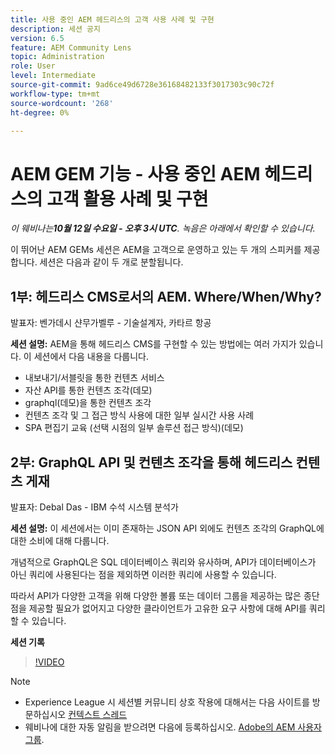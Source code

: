 ```yaml
---
title: 사용 중인 AEM 헤드리스의 고객 사용 사례 및 구현
description: 세션 공지
version: 6.5
feature: AEM Community Lens
topic: Administration
role: User
level: Intermediate
source-git-commit: 9ad6ce49d6728e36168482133f3017303c90c72f
workflow-type: tm+mt
source-wordcount: '268'
ht-degree: 0%

---
```


# AEM GEM 기능 - 사용 중인 AEM 헤드리스의 고객 활용 사례 및 구현

*이 웨비나는&#x200B;**10월 12일 수요일 - 오후 3시 UTC**. 녹음은 아래에서 확인할 수 있습니다.*

이 뛰어난 AEM GEMs 세션은 AEM을 고객으로 운영하고 있는 두 개의 스피커를 제공합니다. 세션은 다음과 같이 두 개로 분할됩니다.

## 1부: 헤드리스 CMS로서의 AEM. Where/When/Why?

발표자: 벤가데시 샨무가벨루 - 기술설계자, 카타르 항공

**세션 설명:**
AEM을 통해 헤드리스 CMS를 구현할 수 있는 방법에는 여러 가지가 있습니다.
이 세션에서 다음 내용을 다룹니다.

* 내보내기/서블릿을 통한 컨텐츠 서비스
* 자산 API를 통한 컨텐츠 조각(데모)
* graphql(데모)을 통한 컨텐츠 조각
* 컨텐츠 조각 및 그 접근 방식 사용에 대한 일부 실시간 사용 사례
* SPA 편집기 교육 (선택 시점의 일부 솔루션 접근 방식)(데모)

## 2부: GraphQL API 및 컨텐츠 조각을 통해 헤드리스 컨텐츠 게재

발표자: Debal Das - IBM 수석 시스템 분석가

**세션 설명:**
이 세션에서는 이미 존재하는 JSON API 외에도 컨텐츠 조각의 GraphQL에 대한 소비에 대해 다룹니다.

개념적으로 GraphQL은 SQL 데이터베이스 쿼리와 유사하며, API가 데이터베이스가 아닌 쿼리에 사용된다는 점을 제외하면 이러한 쿼리에 사용할 수 있습니다.

따라서 API가 다양한 고객을 위해 다양한 볼륨 또는 데이터 그룹을 제공하는 많은 종단점을 제공할 필요가 없어지고 다양한 클라이언트가 고유한 요구 사항에 대해 API를 쿼리할 수 있습니다.

**세션 기록**

>[!VIDEO](https://video.tv.adobe.com/v/3410160)

>[!NOTE]
>
>* Experience League 시 세션별 커뮤니티 상호 작용에 대해서는 다음 사이트를 방문하십시오 [컨텍스트 스레드](https://adobe.ly/3r6P4nr)
>* 웨비나에 대한 자동 알림을 받으려면 다음에 등록하십시오. [Adobe의 AEM 사용자 그룹](https://aem-augs.adobe.com/).